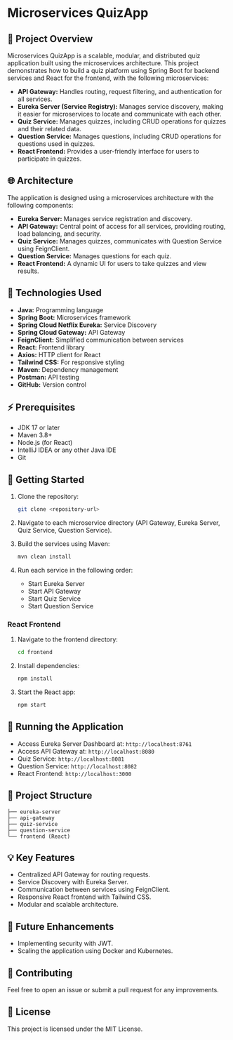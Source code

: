 # Microservices QuizApp

## 🚀 Project Overview

Microservices QuizApp is a scalable, modular, and distributed quiz application built using the microservices architecture. This project demonstrates how to build a quiz platform using Spring Boot for backend services and React for the frontend, with the following microservices:

* **API Gateway:** Handles routing, request filtering, and authentication for all services.
* **Eureka Server (Service Registry):** Manages service discovery, making it easier for microservices to locate and communicate with each other.
* **Quiz Service:** Manages quizzes, including CRUD operations for quizzes and their related data.
* **Question Service:** Manages questions, including CRUD operations for questions used in quizzes.
* **React Frontend:** Provides a user-friendly interface for users to participate in quizzes.

## 🌐 Architecture

The application is designed using a microservices architecture with the following components:

* **Eureka Server:** Manages service registration and discovery.
* **API Gateway:** Central point of access for all services, providing routing, load balancing, and security.
* **Quiz Service:** Manages quizzes, communicates with Question Service using FeignClient.
* **Question Service:** Manages questions for each quiz.
* **React Frontend:** A dynamic UI for users to take quizzes and view results.

## 🚦 Technologies Used

* **Java:** Programming language
* **Spring Boot:** Microservices framework
* **Spring Cloud Netflix Eureka:** Service Discovery
* **Spring Cloud Gateway:** API Gateway
* **FeignClient:** Simplified communication between services
* **React:** Frontend library
* **Axios:** HTTP client for React
* **Tailwind CSS:** For responsive styling
* **Maven:** Dependency management
* **Postman:** API testing
* **GitHub:** Version control

## ⚡ Prerequisites

* JDK 17 or later
* Maven 3.8+
* Node.js (for React)
* IntelliJ IDEA or any other Java IDE
* Git

## 🔧 Getting Started

1. Clone the repository:

   ```bash
   git clone <repository-url>
   ```
2. Navigate to each microservice directory (API Gateway, Eureka Server, Quiz Service, Question Service).
3. Build the services using Maven:

   ```bash
   mvn clean install
   ```
4. Run each service in the following order:

   * Start Eureka Server
   * Start API Gateway
   * Start Quiz Service
   * Start Question Service

### React Frontend

1. Navigate to the frontend directory:

   ```bash
   cd frontend
   ```
2. Install dependencies:

   ```bash
   npm install
   ```
3. Start the React app:

   ```bash
   npm start
   ```

## 🚀 Running the Application

* Access Eureka Server Dashboard at: `http://localhost:8761`
* Access API Gateway at: `http://localhost:8080`
* Quiz Service: `http://localhost:8081`
* Question Service: `http://localhost:8082`
* React Frontend: `http://localhost:3000`

## 📌 Project Structure

```
├── eureka-server
├── api-gateway
├── quiz-service
├── question-service
└── frontend (React)
```

## 💡 Key Features

* Centralized API Gateway for routing requests.
* Service Discovery with Eureka Server.
* Communication between services using FeignClient.
* Responsive React frontend with Tailwind CSS.
* Modular and scalable architecture.

## 📌 Future Enhancements

* Implementing security with JWT.
* Scaling the application using Docker and Kubernetes.

## 🤝 Contributing

Feel free to open an issue or submit a pull request for any improvements.

## 📜 License

This project is licensed under the MIT License.
